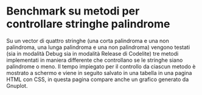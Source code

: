 # Benchmark su metodi per controllare stringhe palindrome
Su un vector di quattro stringhe (una corta palindroma e una non palindroma, una lunga palindroma e una non palindroma) vengono testati (sia in modalità Debug sia in modalità Release di Codelite) tre metodi implementati in maniera differente che controllano se le stringhe siano palindrome o meno. Il tempo impiegato per il controllo da ciascun metodo è mostrato a schermo e viene in seguito salvato in una tabella in una pagina HTML con CSS, in questa pagina compare anche un grafico generato da Gnuplot.
